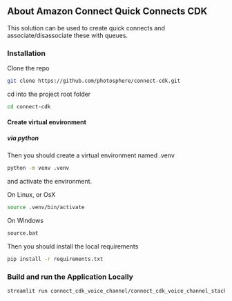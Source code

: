## About Amazon Connect Quick Connects CDK
This solution can be used to create quick connects and associate/disassociate these with queues.

### Installation

Clone the repo

```bash
git clone https://github.com/photosphere/connect-cdk.git
```

cd into the project root folder

```bash
cd connect-cdk
```

#### Create virtual environment

##### via python

Then you should create a virtual environment named .venv

```bash
python -m venv .venv
```

and activate the environment.

On Linux, or OsX 

```bash
source .venv/bin/activate
```
On Windows

```bash
source.bat
```

Then you should install the local requirements

```bash
pip install -r requirements.txt
```
### Build and run the Application Locally

```bash
streamlit run connect_cdk_voice_channel/connect_cdk_voice_channel_stack.py
```

